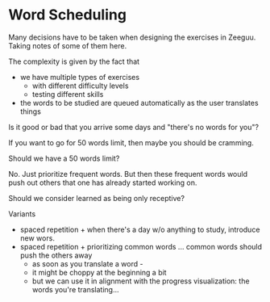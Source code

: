 # Word Scheduling 

Many decisions have to be taken when designing the exercises in Zeeguu. Taking notes of some of them here. 


The complexity is given by the fact that
- we have multiple types of exercises 
	- with different difficulty levels
	- testing different skills
- the words to be studied are queued automatically as the user translates things





Is it good or bad that you arrive some days and "there's no words for you"?

If you want to go for 50 words limit, then maybe you should be cramming.

Should we have a 50 words limit?

No. Just prioritize frequent words. But then these frequent words would push out others that one has already started working on. 

Should we consider learned as being only receptive? 


Variants

- spaced repetition + when there's a day w/o anything to study, introduce new wors.
- spaced repetition + prioritizing common words ... common words should push the others away
	- as soon as you translate a word - 
	- it might be choppy at the beginning a bit
	- but we can use it in alignment with the progress visualization: the words you're translating... 